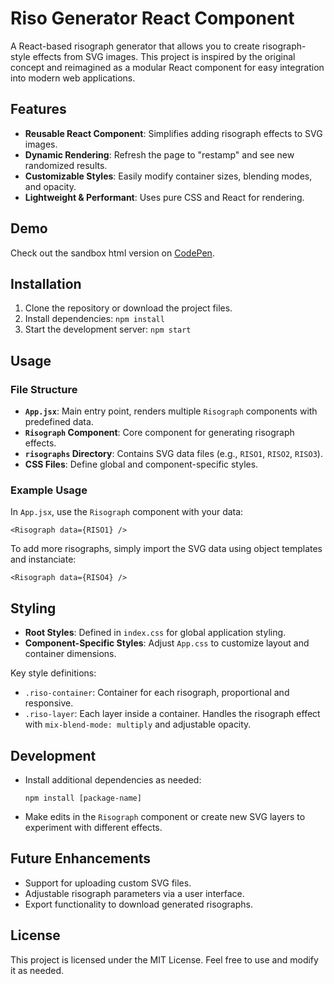 # Riso Generator React Component

A React-based risograph generator that allows you to create risograph-style effects from SVG images. This project is inspired by the original concept and reimagined as a modular React component for easy integration into modern web applications.

## Features

- **Reusable React Component**: Simplifies adding risograph effects to SVG images.
- **Dynamic Rendering**: Refresh the page to "restamp" and see new randomized results.
- **Customizable Styles**: Easily modify container sizes, blending modes, and opacity.
- **Lightweight & Performant**: Uses pure CSS and React for rendering.

Demo
-----

Check out the sandbox html version on [CodePen](https://codepen.io/Sofia-Katzman/pen/wBwPGrp).

Installation
-----

1. Clone the repository or download the project files.
2. Install dependencies:
   `npm install`
3. Start the development server:
   `npm start`

Usage
-----

### File Structure

-   **`App.jsx`**: Main entry point, renders multiple `Risograph` components with predefined data.
-   **`Risograph` Component**: Core component for generating risograph effects.
-   **`risographs` Directory**: Contains SVG data files (e.g., `RISO1`, `RISO2`, `RISO3`).
-   **CSS Files**: Define global and component-specific styles.

### Example Usage

In `App.jsx`, use the `Risograph` component with your data:

`<Risograph data={RISO1} />`

To add more risographs, simply import the SVG data using object templates and instanciate:

`<Risograph data={RISO4} />`

Styling
-------

-   **Root Styles**: Defined in `index.css` for global application styling.
-   **Component-Specific Styles**: Adjust `App.css` to customize layout and container dimensions.

Key style definitions:

-   `.riso-container`: Container for each risograph, proportional and responsive.
-   `.riso-layer`: Each layer inside a container. Handles the risograph effect with `mix-blend-mode: multiply` and adjustable opacity.

Development
-----------

-   Install additional dependencies as needed:

    `npm install [package-name]`

-   Make edits in the `Risograph` component or create new SVG layers to experiment with different effects.

Future Enhancements
-------------------

-   Support for uploading custom SVG files.
-   Adjustable risograph parameters via a user interface.
-   Export functionality to download generated risographs.

License
-------

This project is licensed under the MIT License. Feel free to use and modify it as needed.